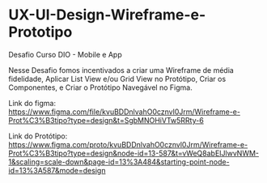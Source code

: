 # UX-UI-Design-Wireframe-e-Prototipo
Desafio Curso DIO - Mobile e App

Nesse Desafio fomos incentivados a criar uma Wireframe de média fidelidade, 
Aplicar List View e/ou Grid View no Protótipo, Criar os Componentes, 
e Criar o Protótipo Navegável no Figma.

Link do figma: https://www.figma.com/file/kvuBDDnlvahO0cznvl0Jrm/Wireframe-e-Prot%C3%B3tipo?type=design&t=SgbMNOHiVTw5RRty-6

Link do Protótipo: https://www.figma.com/proto/kvuBDDnlvahO0cznvl0Jrm/Wireframe-e-Prot%C3%B3tipo?type=design&node-id=13-587&t=vWeQ8abEIJlwvNWM-1&scaling=scale-down&page-id=13%3A484&starting-point-node-id=13%3A587&mode=design 
